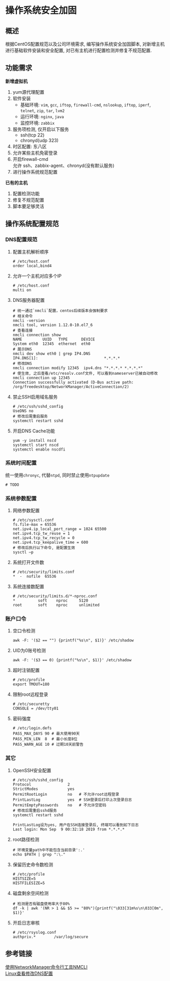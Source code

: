 # 操作系统安全加固

## 概述
根据CentOS配置规范以及公司环境需求, 编写操作系统安全加固脚本, 对新增主机进行基础软件安装和安全配置, 对已有主机进行配置检测并修复不规范配置.

## 功能需求
**新增虚拟机**
1. yum源代理配置
2. 软件安装
    + 基础环境: `vim`, `gcc`, `iftop`, `firewall-cmd`, `nslookup`, `iftop`, `iperf`, `telnet`, `zip`, `tar`, `lvm2`
    + 运行环境: `nginx`, `java`
    + 监控环境: `zabbix`
3. 服务项检测, 仅开启以下服务
    + ssh(tcp 22)
    + chronyd(udp 323)
4. 时区配置: 东八区
5. 允许某些主机免密登录
6. 开启firewall-cmd  
    允许 ssh、zabbix-agent、chronyd(没有默认服务)
7. 进行操作系统规范配置

**已有的主机**
1. 配置检测功能
2. 修复不规范配置
3. 脚本要足够灵活

## 操作系统配置规范

### DNS配置规范
1. 配置主机解析顺序
    ```shell
    # /etc/host.conf
    order local,bind4
    ```
2. 允许一个主机对应多个IP
    ```shell
    # /etc/host.conf
    multi on
    ```
3. DNS服务器配置
    ```shell
    # 统一通过`nmcli`配置，centos后续版本会强制要求
    # 相关命令
    nmcli -version
    nmcli tool, version 1.12.0-10.el7_6
    # 查看连接
    nmcli connection show
    NAME         UUID   TYPE      DEVICE
    System eth0  12345  ethernet  eth0
    # 展示DNS
    nmcli dev show eth0 | grep IP4.DNS
    IP4.DNS[1]:                             *.*.*.*
    # 修改DNS
    nmcli connection modify 12345  ipv4.dns "*.*.*.* *.*.*.*"
    # 使生效, 之后查看/etc/resolv.conf文件, 可以看到nameserver已被自动修改
    nmcli connection up 12345
    Connection successfully activated (D-Bus active path: /org/freedesktop/NetworkManager/ActiveConnection/2)
    ```
4. 禁止SSH启用域名服务
    ```shell
    # /etc/ssh/sshd_config
    UseDNS no
    # 修改后需重启服务
    systemctl restart sshd
    ```
5. 开启DNS Cache功能
    ```shell
    yum -y install nscd
    systemctl start nscd
    systemctl enable nscdfi
    ```

### 系统时间配置
统一使用`chronyc`, 代替`ntpd`, 同时禁止使用`ntpupdate`
```shell
# TODO
```

### 系统参数配置
1. 网络参数配置
    ```shell
    # /etc/sysctl.conf
    fs.file-max = 65536
    net.ipv4.ip_local_port_range = 1024 65500
    net.ipv4.tcp_tw_reuse = 1
    net.ipv4.tcp_tw_recycle = 0
    net.ipv4.tcp_keepalive_time = 600
    # 修改后执行以下命令, 是配置生效
    sysctl –p
    ```
2. 系统打开文件数
    ```shell
    # /etc/security/limits.conf
    *  -  nofile  65536
    ```
3. 系统连接数配置
    ```shell
    # /etc/security/limits.d/*-nproc.conf
    *          soft    nproc     5120
    root       soft    nproc     unlimited
    ```

### 账户口令
1. 空口令检测
    ```shell
    awk -F: '($2 == "") {printf("%s\n", $1)}' /etc/shadow
    ```
2. UID为0账号检测
    ```shell
    awk -F: '($3 == 0) {printf("%s\n", $1)}' /etc/shadow
    ```
3. 超时注销配置
    ```shell
    # /etc/profile
    export TMOUT=180
    ```
4. 限制root远程登录
    ```shell
    # /etc/securetty
    CONSOLE = /dev/tty01
    ```
5. 密码强度
    ```shell
    # /etc/login.defs
    PASS_MAX_DAYS 90 # 最大使用90天
    PASS_MIN_LEN  8  # 最小长度8位
    PASS_WARN_AGE 10 # 过期10天前警告
    ```

### 其它 
1. OpenSSH安全配置
    ```shell
    # /etc/ssh/sshd_config
    Protocol                2
    StrictModes             yes
    PermitRootLogin         no   # 不允许root远程登录
    PrintLastLog            yes  # SSH登录后打印上次登录日志
    PermitEmptyPasswords    no   # 不允许空密码
    # 修改后需重启sshd服务
    systemctl restart sshd
    ```
    ```
    PrintLastLog设为yes, 用户在SSH连接登录后, 终端可以看到如下日志
    Last login: Mon Sep  9 00:32:18 2019 from *.*.*.*
    ```
2. root路径检测
    ```shell
    # 环境变量path中不能包含当前目录':.'
    echo $PATH | grep ":\."
    ```
3. 保留历史命令数检测
    ```shell
    # /etc/profile
    HISTSIZE=5
    HISTFILESIZE=5
    ```
4. 磁盘剩余空间检测
    ```shell
    # 检测是否有磁盘使用率大于80%
    df -k | awk '(NR > 1 && $5 >= "80%"){printf("\033[31m%s\n\033[0m", $1)}'
    ```
5. 开启日志审核
    ```shell
    # /etc/rsyslog.conf
    authpriv.*        /var/log/secure
    ```

## 参考链接
[使用NetworkManager命令行工具NMCLI](https://access.redhat.com/documentation/zh-cn/red_hat_enterprise_linux/7/html/networking_guide/sec-using_the_networkmanager_command_line_tool_nmcli)  
[Linux查看修改DNS配置](https://www.cnblogs.com/kerrycode/p/5407635.html)